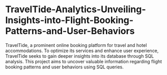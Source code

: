 # TravelTide-Analytics-Unveiling-Insights-into-Flight-Booking-Patterns-and-User-Behaviors
TravelTide, a prominent online booking platform for travel and hotel accommodations. To optimize its services and enhance user experience, TravelTide seeks to gain deeper insights into its database through SQL analysis. This project aims to uncover valuable information regarding flight booking patterns and user behaviors using SQL queries.
